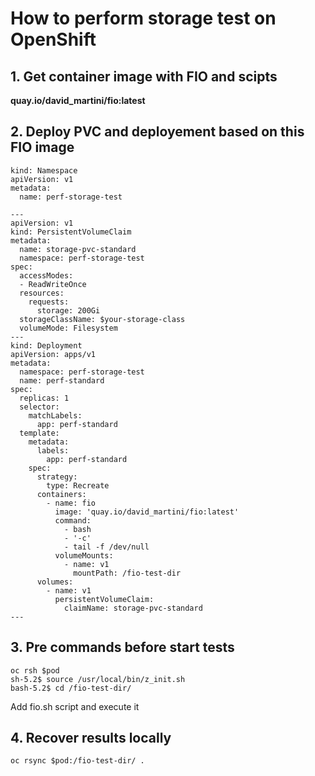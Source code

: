 # How to perform storage test on OpenShift

## 1. Get container image with FIO and scipts

**quay.io/david_martini/fio:latest**

## 2. Deploy PVC and deployement based on this FIO image

```
kind: Namespace
apiVersion: v1
metadata:
  name: perf-storage-test
```

```
---
apiVersion: v1
kind: PersistentVolumeClaim
metadata:
  name: storage-pvc-standard
  namespace: perf-storage-test
spec:
  accessModes:
  - ReadWriteOnce
  resources:
    requests:
      storage: 200Gi
  storageClassName: $your-storage-class
  volumeMode: Filesystem
---
kind: Deployment
apiVersion: apps/v1
metadata:
  namespace: perf-storage-test
  name: perf-standard
spec:
  replicas: 1
  selector:
    matchLabels:
      app: perf-standard
  template:
    metadata:
      labels:
        app: perf-standard
    spec:
      strategy:
        type: Recreate
      containers:
        - name: fio
          image: 'quay.io/david_martini/fio:latest'
          command:
            - bash
            - '-c'
            - tail -f /dev/null
          volumeMounts:
            - name: v1
              mountPath: /fio-test-dir
      volumes:
        - name: v1
          persistentVolumeClaim:
            claimName: storage-pvc-standard
---

```

## 3. Pre commands before start tests

```
oc rsh $pod
sh-5.2$ source /usr/local/bin/z_init.sh
bash-5.2$ cd /fio-test-dir/
```

Add fio.sh script and execute it

## 4. Recover results locally 

```
oc rsync $pod:/fio-test-dir/ .
```